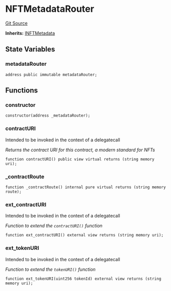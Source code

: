 # NFTMetadataRouter
[Git Source](https://github.com/0xStation/groupos/blob/a8023d340c65e0d686ded288134361dc4f500ad5/src/membership/extensions/NFTMetadataRouter/NFTMetadataRouter.sol)

**Inherits:**
[INFTMetadata](/src/membership/extensions/NFTMetadataRouter/INFTMetadata.sol/interface.INFTMetadata.md)


## State Variables
### metadataRouter

```solidity
address public immutable metadataRouter;
```


## Functions
### constructor


```solidity
constructor(address _metadataRouter);
```

### contractURI

Intended to be invoked in the context of a delegatecall

*Returns the contract URI for this contract, a modern standard for NFTs*


```solidity
function contractURI() public view virtual returns (string memory uri);
```

### _contractRoute


```solidity
function _contractRoute() internal pure virtual returns (string memory route);
```

### ext_contractURI

Intended to be invoked in the context of a delegatecall

*Function to extend the `contractURI()` function*


```solidity
function ext_contractURI() external view returns (string memory uri);
```

### ext_tokenURI

Intended to be invoked in the context of a delegatecall

*Function to extend the `tokenURI()` function*


```solidity
function ext_tokenURI(uint256 tokenId) external view returns (string memory uri);
```

